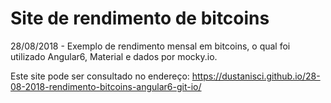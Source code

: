 # Site de rendimento de bitcoins 
28/08/2018 - Exemplo de rendimento mensal em bitcoins, o qual foi utilizado Angular6, Material e dados por mocky.io. 

Este site pode ser consultado no endereço: https://dustanisci.github.io/28-08-2018-rendimento-bitcoins-angular6-git-io/
